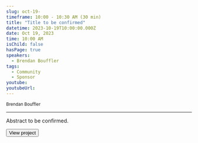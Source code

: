 ```yaml
---
slug: oct-19-
timeframe: 10:00 - 10:30 AM (30 min)
title: "Title to be confirmed"
datetime: 2023-10-19T10:00:00.000Z
date: Oct 19, 2023
time: 10:00 AM
isChild: false
hasPage: true
speakers:
  - Brendan Bouffler
tags:
  - Community
  - Sponsor
youtube: 
youtubeUrl: 
---
```

<div className="mb-4">
  <small className="typo-small">
Brendan Bouffler
  </small>
</div>

<hr className="border-t border-gray-50 mb-4 opacity-20" />

Abstract to be confirmed.

<div>
  <Button to="https://aws.amazon.com/" variant="secondary" size="md" arrow>
    View project
  </Button>
</div>